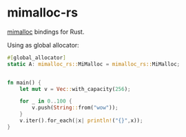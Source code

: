 # mimalloc-rs

[mimalloc](https://github.com/microsoft/mimalloc/) bindings for Rust.

Using as global allocator:

```rust
#[global_allocator]
static A: mimalloc_rs::MiMalloc = mimalloc_rs::MiMalloc;


fn main() {
    let mut v = Vec::with_capacity(256);

    for _ in 0..100 {
        v.push(String::from("wow"));
    }
    v.iter().for_each(|x| println!("{}",x));
}

```